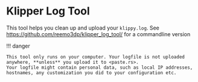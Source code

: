 # Klipper Log Tool

This tool helps you clean up and upload your `klippy.log`. See <https://github.com/reemo3dp/klipper_log_tool/> for a commandline version

!!! danger

    This tool only runs on your computer. Your logfile is not uploaded anywhere, **unless** you upload it to <paste.rs>.
    Your logfile might contain personal data, such as local IP addresses, hostnames, any customization you did to your configuration etc.

<script type="module" src="/assets/js/KlipperLogTool.js"></script>

<wizard-klipper-log-tool></wizard-klipper-log-tool>
